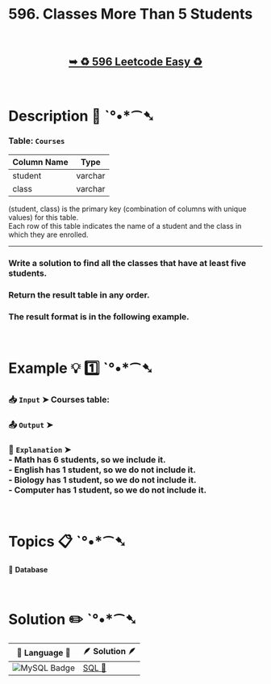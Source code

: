 # 596. Classes More Than 5 Students

</br>

<h2 align="center"> 

<a href="https://leetcode.com/problems/classes-more-than-5-students/description/?envType=study-plan-v2&envId=top-sql-50"><strong>➥ ♻️ 596 Leetcode Easy ♻️ </strong></a>
</h2>

</br>

# Description 📜 ˋ°•*⁀➷

### Table: `Courses`

| Column Name | Type    |
|-------------|---------|
| student     | varchar |
| class       | varchar |

(student, class) is the primary key (combination of columns with unique values) for this table.</br>
Each row of this table indicates the name of a student and the class in which they are enrolled.

---

### Write a solution to find all the classes that have at least five students.

### Return the result table in any order.

### The result format is in the following example.

</br>

# Example 💡 1️⃣ ˋ°•*⁀➷

  ### 📥 `Input`  ➤ Courses table:

  ### 📤 `Output`  ➤

  ### 🔦 `Explanation`  ➤</br> - Math has 6 students, so we include it.</br> - English has 1 student, so we do not include it.</br>- Biology has 1 student, so we do not include it.</br> - Computer has 1 student, so we do not include it.

</br>

# Topics 📋 ˋ°•*⁀➷

🔸 **Database**  </br>

</br>

# Solution ✏️ ˋ°•*⁀➷

| 📒 Language 📒  | 🪶 Solution 🪶 |
| ------------- | ------------- |
|  ![MySQL Badge](https://img.shields.io/badge/MySQL-4479A1?logo=mysql&logoColor=fff&style=for-the-badge)  | [SQL 🕍]() |